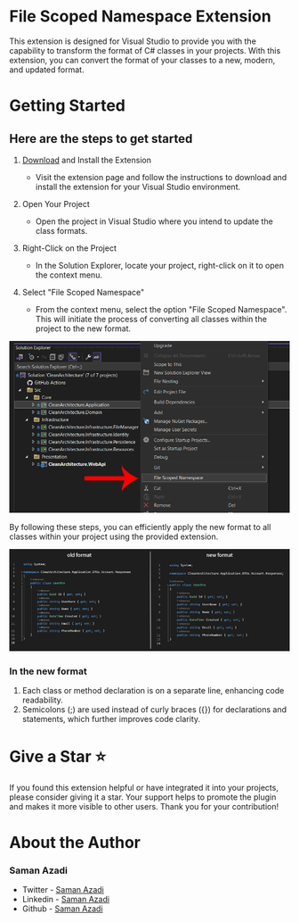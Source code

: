 # File Scoped Namespace Extension

This extension is designed for Visual Studio to provide you with the capability to transform the format of C# classes in your projects. With this extension, you can convert the format of your classes to a new, modern, and updated format.

# Getting Started

## Here are the steps to get started

1. [Download](https://marketplace.visualstudio.com/items?itemName=SamanAzadi1996.FileScopedNamespace) and Install the Extension
	- Visit the extension page and follow the instructions to download and install the extension for your Visual Studio environment.

2. Open Your Project
	- Open the project in Visual Studio where you intend to update the class formats.

3. Right-Click on the Project
	- In the Solution Explorer, locate your project, right-click on it to open the context menu.

4. Select "File Scoped Namespace"
	- From the context menu, select the option "File Scoped Namespace". This will initiate the process of converting all classes within the project to the new format.

![Image1](https://raw.githubusercontent.com/samanazadi1996/Sam.FileScopedNamespace/master/Documents/Images/Image1.png)

By following these steps, you can efficiently apply the new format to all classes within your project using the provided extension.

![Image2](https://raw.githubusercontent.com/samanazadi1996/Sam.FileScopedNamespace/master/Documents/Images/Image2.png)

### In the new format

1. Each class or method declaration is on a separate line, enhancing code readability.
2. Semicolons (;) are used instead of curly braces ({}) for declarations and statements, which further improves code clarity.

# Give a Star ⭐️

If you found this extension helpful or have integrated it into your projects, please consider giving it a star. Your support helps to promote the plugin and makes it more visible to other users. Thank you for your contribution!

# About the Author

### Saman Azadi
- Twitter - [Saman Azadi](https://twitter.com/intent/follow?screen_name=saman_azadi_)
- Linkedin - [Saman Azadi](https://www.linkedin.com/in/saman-azadi/)
- Github - [Saman Azadi](https://github.com/samanazadi1996)
